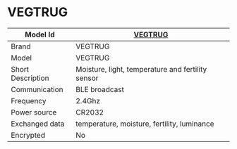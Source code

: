 # VEGTRUG

|Model Id|[VEGTRUG](./../../src/devices/VEGTRUG_json.h)|
|-|-|
|Brand|VEGTRUG|
|Model|VEGTRUG|
|Short Description|Moisture, light, temperature and fertility sensor|
|Communication|BLE broadcast|
|Frequency|2.4Ghz|
|Power source|CR2032|
|Exchanged data|temperature, moisture, fertility, luminance|
|Encrypted|No|
